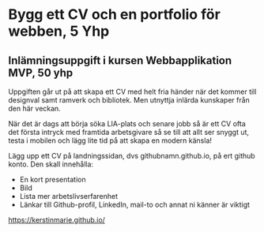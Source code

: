 # Bygg ett CV och en portfolio för webben, 5 Yhp
## Inlämningsuppgift i kursen Webbapplikation MVP, 50 yhp
Uppgiften går ut på att skapa ett CV med helt fria händer när det kommer till designval samt ramverk och bibliotek. Men utnyttja inlärda kunskaper från den här veckan.

När det är dags att börja söka LIA-plats och senare jobb så är ett CV ofta det första intryck med framtida arbetsgivare så se till att allt ser snyggt ut, testa i mobilen och lägg lite tid på att skapa en modern känsla!

Lägg upp ett CV på landningssidan, dvs githubnamn.github.io, på ert github konto.
Den skall innehålla:

* En kort presentation
* Bild
* Lista mer arbetslivserfarenhet
* Länkar till Github-profil, LinkedIn, mail-to och annat ni känner är viktigt

https://kerstinmarie.github.io/ 
